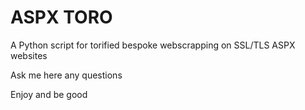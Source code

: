 # ASPX TORO

A Python script for torified bespoke webscrapping on SSL/TLS ASPX websites

Ask me here any questions

Enjoy and be good
